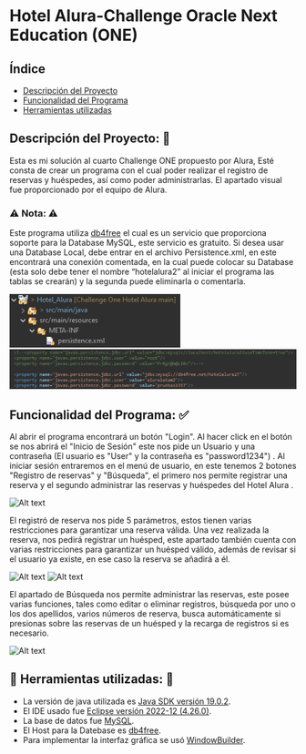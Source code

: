 # Hotel Alura-Challenge Oracle Next Education (ONE)
## Índice

- [Descripción del Proyecto](#descripción-del-proyecto-page_facing_up)
- [Funcionalidad del Programa](#funcionalidad-del-programa-white_check_mark)
- [Herramientas utilizadas](#hammer-herramientas-utilizadas-wrench)

## **Descripción del Proyecto:** :page_facing_up:
Esta es mi solución al cuarto Challenge ONE propuesto por Alura, Esté consta de crear un programa con el cual poder realizar el registro de reservas y huéspedes, así como poder administrarlas.
El apartado visual fue proporcionado por el equipo de Alura.
### :warning: Nota: :warning:
Este programa utiliza [db4free](https://www.db4free.net/ "db4free") el cual es un servicio que proporciona soporte para la Database MySQL, este servicio es gratuito. Si desea usar una Database  Local, debe entrar en el archivo Persistence.xml, en este encontrará una conexión comentada, en la cual puede colocar su Database (esta solo debe tener el nombre “hotelalura2” al iniciar el programa las tablas se crearán) y la segunda puede eliminarla o comentarla.

![Alt text](media/Carpeta.png)
![Alt text](media/configuracion.png)

## **Funcionalidad del Programa:** :white_check_mark:
 Al abrir el programa encontrará un botón "Login". 
 Al hacer click en el botón se nos abrirá el "Inicio de Sesión" este nos pide un Usuario y una contraseña (El usuario es  "User" y la contraseña es "password1234") .
 Al iniciar sesión entraremos en el menú de usuario, en este tenemos 2 botones "Registro de reservas" y "Búsqueda", el primero nos permite registrar una reserva y el segundo administrar las reservas y huéspedes del Hotel Alura . 
 
![Alt text](media/Principal.gif)

 El registró de reserva nos pide 5 parámetros, estos tienen varias restricciones para garantizar una reserva válida. Una vez realizada la reserva, nos pedirá registrar un huésped, este apartado también cuenta con varias restricciones para garantizar un huésped válido, además de revisar si el usuario ya existe, en ese caso la reserva se añadirá a él.
 
![Alt text](media/reserva.gif)
![Alt text](media/Huesped.gif)

 El apartado de Búsqueda nos permite administrar las reservas, este posee varias funciones, tales como editar o eliminar registros, búsqueda por uno o los dos apellidos, varios números de reserva, busca automáticamente si presionas sobre las reservas de un huésped y la recarga de registros si es necesario.

![Alt text](media/Busqueda.gif)

## :hammer: **Herramientas utilizadas:** :wrench:
- La versión de java utilizada es [Java SDK versión 19.0.2](https://www.oracle.com/java/technologies/downloads/).
- El IDE usado fue [Eclipse versión 2022-12 (4.26.0)](https://www.eclipse.org/downloads/).
- La base de datos fue [MySQL](https://www.mysql.com/).
- El Host para la Datebase es [db4free](https://www.db4free.net/ "db4free").
- Para implementar la interfaz gráfica se usó [WindowBuilder](https://www.eclipse.org/windowbuilder/).

